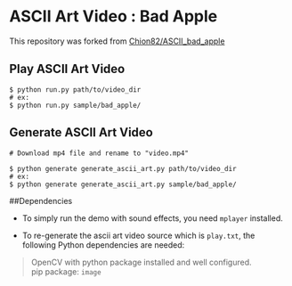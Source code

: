 # ASCII Art Video : Bad Apple

This repository was forked from [Chion82/ASCII_bad_apple](https://github.com/Chion82/ASCII_bad_apple)

## Play ASCII Art Video

```
$ python run.py path/to/video_dir
# ex:
$ python run.py sample/bad_apple/
```

## Generate ASCII Art Video

```
# Download mp4 file and rename to "video.mp4"

$ python generate generate_ascii_art.py path/to/video_dir
# ex:
$ python generate generate_ascii_art.py sample/bad_apple/
```

##Dependencies

* To simply run the demo with sound effects, you need ```mplayer``` installed.

* To re-generate the ascii art video source which is ```play.txt```, the following Python dependencies are needed:

> OpenCV with python package installed and well configured.  
> pip package: ```image```

